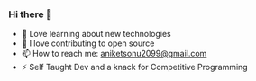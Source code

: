 ### Hi there 👋

- 🌱 Love learning about new technologies
- 👯 I love contributing to open source
- 📫 How to reach me: aniketsonu2099@gmail.com
- ⚡ Self Taught Dev and a knack for Competitive Programming
